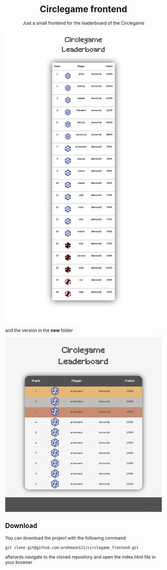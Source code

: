 
<h1 align="center">Circlegame frontend</h1>
<p align="center">Just a small frontend for the leaderboard of the Circlegame</p>

![Screenshot](./docs/CirclegameLeaderboard.png)

and the version in the **new** folder

![Screenshot](./docs/leaderboard.png)

## Download
You can download the project with the following command:
```
git clone git@github.com:arohmann111/circlegame_frontend.git
```
afterards navigate to the cloned repository and open the index.html file in your browser
